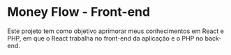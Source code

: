 # Money Flow - Front-end

Este projeto tem como objetivo aprimorar meus conhecimentos em React e PHP, em que o React trabalha no front-end da aplicação e o PHP no back-end.